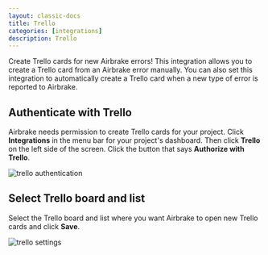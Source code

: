 ```yaml
---
layout: classic-docs
title: Trello
categories: [integrations]
description: Trello
---
```


Create Trello cards for new Airbrake errors!
This integration allows you to create a Trello card from an Airbrake error manually.
You can also set this integration to automatically create a Trello card when a new type of error is reported to Airbrake.

## Authenticate with Trello
Airbrake needs permission to create Trello cards for your project.
Click **Integrations** in the menu bar for your project's dashboard. Then click **Trello**
on the left side of the screen. Click the button that says **Authorize with Trello**.

![trello authentication](/docs/assets/img/docs/integrations/trello_auth.png)

## Select Trello board and list
Select the Trello board and list where you want Airbrake to open new Trello cards and click **Save**.

![trello settings](/docs/assets/img/docs/integrations/trello_settings.png)
